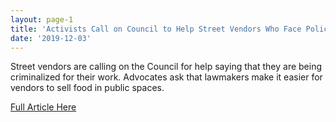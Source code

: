 ```yaml
---
layout: page-1
title: 'Activists Call on Council to Help Street Vendors Who Face Police Harassment'
date: '2019-12-03'
---
```

<!--Make sure to change the title name above and proper date-->
<!--Insert short article description here-->
Street vendors are calling on the Council for help saying that they are being criminalized for their work. Advocates ask that lawmakers make it easier for vendors to sell food in public spaces.

<!--Insert link here inside quatation marks-->
<a href="https://washingtoncitypaper.com/article/177389/activists-call-on-council-to-help-street-vendors-who-face-police-harassment/">Full Article Here</a>
